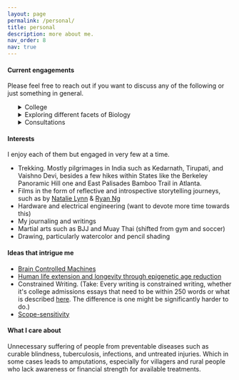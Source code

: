 ```yaml
---
layout: page
permalink: /personal/
title: personal
description: more about me.
nav_order: 8
nav: true
---
```


#### Current engagements

Please feel free to reach out if you want to discuss any of the following or just something in general.

<ul>  
<details>
  <summary> College </summary>
  <ul>
    <li>Abstract linear algebra, differential equations, microeconomics, physics lab (classical mechanics and thermodynamics), digital creative writing (this class actually gave me the chance to write on a lot of things that I always wanted to write about). </li>
    <li>Alongside, a few clubs such as the Indian Cultural Association and Club Brazilian Jiu-Jitsu, pursuing my protein modeling research, Putnam prep, and finally, taking Qubit by Qubit's quantum computing course.</li>
  </ul>
</details>

  
<details>
  <summary> Exploring different facets of Biology </summary>
Cancer systems, Longevity, Augmented animals, Neuro, etc.
</details>
  
<details>
  <summary> Consultations </summary>
Lately, I've been having some really interesting conversations! Specifically, I've been chatting with people and organizations about supporting early career researchers, fostering math communities, and exploring <a href='https://twitter.com/srijonrick/status/1643713147583471616?s=20'>gap year experiences</a>. In the past, I've had the pleasure of collaborating with organizations such as the AI Alignment Awards (formerly The Turing Prize), Emergent Ventures India, Scaler, Effective Thesis, Jane Street, and others on these topics. I've also been mentoring students on article publication and the Spirit of Ramanujan Fellowship, which has been a lot of fun.
</details>
</ul>

#### Interests
I enjoy each of them but engaged in very few at a time.

<ul>
<li>Trekking. Mostly pilgrimages in India such as Kedarnath, Tirupati, and Vaishno Devi, besides a few hikes within States like the Berkeley Panoramic Hill one and East Palisades Bamboo Trail in Atlanta.</li>
<li> Films in the form of reflective and introspective storytelling journeys, such as by <a href='https://www.youtube.com/@nataliexlynn'>Natalie Lynn</a> & <a href='https://www.youtube.com/@RyanNgFilms'>Ryan Ng</a></li>
<li>Hardware and electrical engineering (want to devote more time towards this)</li>
<li>My journaling and writings </li>
<li> Martial arts such as BJJ and Muay Thai (shifted from gym and soccer) </li>
<li>Drawing, particularly watercolor and pencil shading</li>
</ul>

#### Ideas that intrigue me 

<ul>
  <li><a href='https://www.youtube.com/watch?v=TFArCKhnbuY&t=5s'>Brain Controlled Machines</a> </li>
  <li><a href='https://www.youtube.com/@BryanJohnson/about'>Human life extension and longevity through epigenetic age reduction</a> </li>
  <li>Constrained Writing. (Take: Every writing is constrained writing, whether it's college admissions essays that need to be within 250 words or what is described <a href='https://www.youtube.com/watch?v=PnvPY_d0njs'>here</a>. The difference is one might be significantly harder to do.) </li>
  <li><a href='https://mindingourway.com/on-caring/'>Scope-sensitivity</a> </li>
</ul>

#### What I care about

Unnecessary suffering of people from preventable diseases such as curable blindness, tuberculosis, infections, and untreated injuries. Which in some cases leads to amputations, especially for villagers and rural people who lack awareness or financial strength for available treatments.
